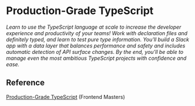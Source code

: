 # Production-Grade TypeScript

_Learn to use the TypeScript language at scale to increase the developer experience and productivity of your teams! Work with declaration files and definitely typed, and learn to test pure type information. You’ll build a Slack app with a data layer that balances performance and safety and includes automatic detection of API surface changes. By the end, you’ll be able to manage even the most ambitious TypeScript projects with confidence and ease._

## Reference

[Production-Grade TypeScript](https://frontendmasters.com/courses/production-typescript/) (Frontend Masters)
